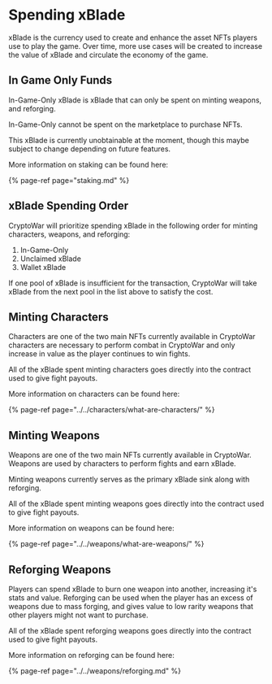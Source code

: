# Spending xBlade

xBlade is the currency used to create and enhance the asset NFTs players use to play the game. Over time, more use cases will be created to increase the value of xBlade and circulate the economy of the game.

## In Game Only Funds

In-Game-Only xBlade is xBlade that can only be spent on minting weapons, and reforging.

In-Game-Only cannot be spent on the marketplace to purchase NFTs.

This xBlade is currently unobtainable at the moment, though this maybe subject to change depending on future features.

More information on staking can be found here:

{% page-ref page="staking.md" %}

## xBlade Spending Order

CryptoWar will prioritize spending xBlade in the following order for minting characters, weapons, and reforging:

1. In-Game-Only
2. Unclaimed xBlade
3. Wallet xBlade

If one pool of xBlade is insufficient for the transaction, CryptoWar will take xBlade from the next pool in the list above to satisfy the cost.

## Minting Characters

Characters are one of the two main NFTs currently available in CryptoWar characters are necessary to perform combat in CryptoWar and only increase in value as the player continues to win fights.

All of the xBlade spent minting characters goes directly into the contract used to give fight payouts.

More information on characters can be found here:

{% page-ref page="../../characters/what-are-characters/" %}

## Minting Weapons

Weapons are one of the two main NFTs currently available in CryptoWar. Weapons are used by characters to perform fights and earn xBlade.

Minting weapons currently serves as the primary xBlade sink along with reforging.

All of the xBlade spent minting weapons goes directly into the contract used to give fight payouts.

More information on weapons can be found here:

{% page-ref page="../../weapons/what-are-weapons/" %}

## Reforging Weapons

Players can spend xBlade to burn one weapon into another, increasing it's stats and value. Reforging can be used when the player has an excess of weapons due to mass forging, and gives value to low rarity weapons that other players might not want to purchase.

All of the xBlade spent reforging weapons goes directly into the contract used to give fight payouts.

More information on reforging can be found here:

{% page-ref page="../../weapons/reforging.md" %}

